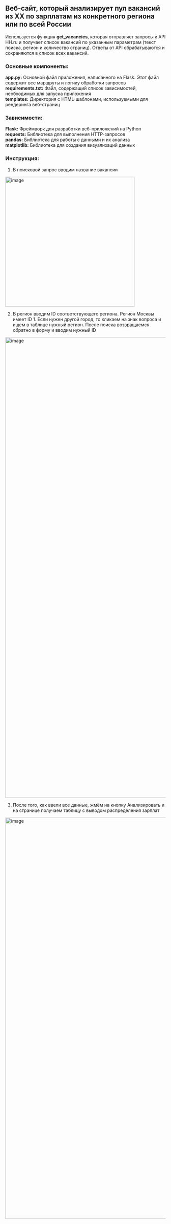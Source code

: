 ## Веб-сайт, который анализирует пул вакансий из ХХ по зарплатам из конкретного региона или по всей России

Используется функция __get_vacancies__, которая отправляет запросы к API HH.ru и получает список вакансий по указанным параметрам (текст поиска, регион и количество страниц).
Ответы от API обрабатываются и сохраняются в список всех вакансий.

### Основные компоненты:

__app.py:__ Основной файл приложения, написанного на Flask. Этот файл содержит все маршруты и логику обработки запросов   
__requirements.txt:__ Файл, содержащий список зависимостей, необходимых для запуска приложения   
__templates:__ Директория с HTML-шаблонами, используемыми для рендеринга веб-страниц   

### Зависимости:

__Flask:__ Фреймворк для разработки веб-приложений на Python    
__requests:__ Библиотека для выполнения HTTP-запросов   
__pandas:__ Библиотека для работы с данными и их анализа   
__matplotlib:__ Библиотека для создания визуализаций данных   

### Инструкция: 

1. В поисковой запрос вводим название вакансии
<img width="406" alt="image" src="https://github.com/sxsatirize/API-job/assets/117602697/33096232-c0e6-4bff-987e-ca4e8073d411">   

2. В регион вводим ID соответствующего региона. Регион Москвы имеет ID 1. Если нужен другой город, то кликаем на знак вопроса и ищем в таблице нужный регион. После поиска возвращаемся обратно в форму и вводим нужный ID
 <img width="1441" alt="image" src="https://github.com/sxsatirize/API-job/assets/117602697/ff0f28e4-670c-44fc-bd84-2f63f3303bae">   

3. После того, как ввели все данные, жмём на кнопку Анализировать и на странице получаем таблицу с выводом распределения зарплат
<img width="1256" alt="image" src="https://github.com/sxsatirize/API-job/assets/117602697/194f08fa-0a02-4363-868b-a1feacccf7d9">   
